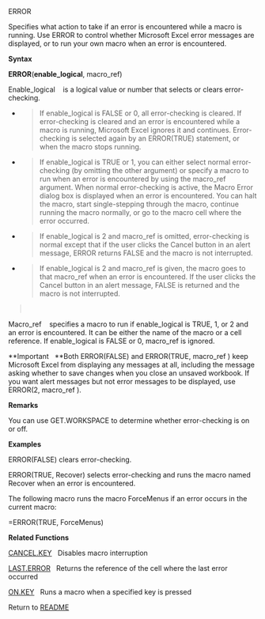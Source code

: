 ERROR

Specifies what action to take if an error is encountered while a macro
is running. Use ERROR to control whether Microsoft Excel error messages
are displayed, or to run your own macro when an error is encountered.

**Syntax**

**ERROR**(**enable\_logical**, macro\_ref)

Enable\_logical&nbsp;&nbsp;&nbsp;&nbsp;is a logical value or number that
selects or clears error-checking.

  - > If enable\_logical is FALSE or 0, all error-checking is cleared.
    > If error-checking is cleared and an error is encountered while a
    > macro is running, Microsoft Excel ignores it and continues.
    > Error-checking is selected again by an ERROR(TRUE) statement, or
    > when the macro stops running.

  - > If enable\_logical is TRUE or 1, you can either select normal
    > error-checking (by omitting the other argument) or specify a macro
    > to run when an error is encountered by using the macro\_ref
    > argument. When normal error-checking is active, the Macro Error
    > dialog box is displayed when an error is encountered. You can halt
    > the macro, start single-stepping through the macro, continue
    > running the macro normally, or go to the macro cell where the
    > error occurred.

  - > If enable\_logical is 2 and macro\_ref is omitted, error-checking
    > is normal except that if the user clicks the Cancel button in an
    > alert message, ERROR returns FALSE and the macro is not
    > interrupted.

  - > If enable\_logical is 2 and macro\_ref is given, the macro goes to
    > that macro\_ref when an error is encountered. If the user clicks
    > the Cancel button in an alert message, FALSE is returned and the
    > macro is not interrupted.

> &nbsp;

Macro\_ref&nbsp;&nbsp;&nbsp;&nbsp;specifies a macro to run if
enable\_logical is TRUE, 1, or 2 and an error is encountered. It can be
either the name of the macro or a cell reference. If enable\_logical is
FALSE or 0, macro\_ref is ignored.

**Important&nbsp;&nbsp;&nbsp;**Both ERROR(FALSE) and ERROR(TRUE,
macro\_ref ) keep Microsoft Excel from displaying any messages at all,
including the message asking whether to save changes when you close an
unsaved workbook. If you want alert messages but not error messages to
be displayed, use ERROR(2, macro\_ref ).

**Remarks**

You can use GET.WORKSPACE to determine whether error-checking is on or
off.

**Examples**

ERROR(FALSE) clears error-checking.

ERROR(TRUE, Recover) selects error-checking and runs the macro named
Recover when an error is encountered.

The following macro runs the macro ForceMenus if an error occurs in the
current macro:

\=ERROR(TRUE, ForceMenus)

**Related Functions**

[CANCEL.KEY](CANCEL.KEY.md)&nbsp;&nbsp;&nbsp;Disables macro interruption

[LAST.ERROR](LAST.ERROR.md)&nbsp;&nbsp;&nbsp;Returns the reference of the cell where the
last error occurred

[ON.KEY](ON.KEY.md)&nbsp;&nbsp;&nbsp;Runs a macro when a specified key is pressed



Return to [README](README.md)

